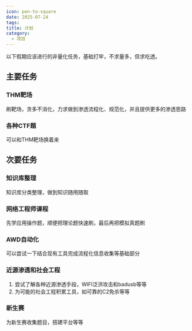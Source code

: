 ```yaml
---
icon: pen-to-square
date: 2025-07-24
tags: 
title: 计划
category:
  - 项目
---
```

以下假期应该进行的非量化任务，基础打牢，不求量多，但求吃透。
## 主要任务
### THM靶场
刷靶场，贪多不消化，力求做到渗透流程化、规范化，并且提供更多的渗透思路

### 各种CTF题
可以和THM靶场换着来


## 次要任务

### 知识库整理
知识库分类整理，做到知识随用随取

### 网络工程师课程
先学应用操作题，顺便把理论题快速刷，最后再把模拟真题刷

### AWD自动化
可以尝试一下结合现有工具完成流程化信息收集等基础部分

### 近源渗透和社会工程
1. 尝试了解各种近源渗透手段，WIFI泛洪攻击和badusb等等
2. 为可能的社会工程积累工具，如可靠的C2免杀等等

### 新生赛
为新生赛收集题目，搭建平台等等
